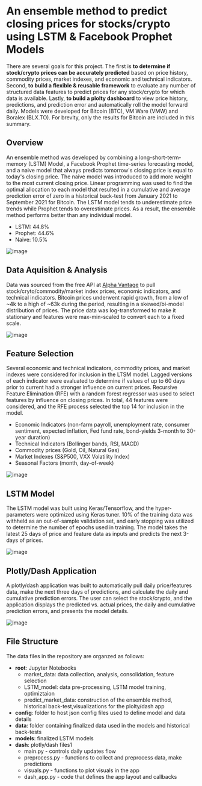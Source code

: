 # An ensemble method to predict closing prices for stocks/crypto using LSTM & Facebook Prophet Models
There are several goals for this project. The first is **to determine if stock/crypto prices can be accurately predicted** based on price history, commodity prices, market indexes, and economic and technical indicators. Second, **to build a flexible & reusable framework** to evaluate any number of structured data features to predict prices for any stock/crypto for which data is available. Lastly, **to build a plolty dashboard** to view price history, predictions, and prediction error and automatically roll the model forward daily.  Models were developed for Bitcoin (BTC), VM Ware (VMW) and Boralex (BLX.TO). For brevity, only the results for Bitcoin are included in this summary.

## Overview
An ensemble method was developed by combining a long-short-term-memory (LSTM) Model, a Facebook Prophet time-series forecasting model, and a naive model that always predicts tomorrow's closing price is equal to today's closing price.  The naive model was introduced to add more weight to the most current closing price. Linear programming was used to find the optimal allocation to each model that resulted in a cumulative and average prediction error of zero in a historical back-test from January 2021 to September 2021 for Bitcoin.  The LSTM model tends to underestimate price trends while Prophet tends to overestimate prices.  As a result, the ensemble method performs better than any individual model.
+ LSTM: 44.8%
+ Prophet: 44.6%
+ Naive: 10.5%

![image](https://user-images.githubusercontent.com/1649676/137178149-bf4fcd22-be3c-40ae-bdaf-0a94be665a84.png)


## Data Aquisition & Analysis
Data was sourced from the free API at [Alpha Vantage](https://www.alphavantage.co/) to pull stock/cryto/commodity/market index prices, economic indicators, and technical indicators.  Bitcoin prices underwent rapid growth, from a low of ~4k to a high of ~63k during the period, resulting in a skewed/bi-model distribution of prices. The price data was log-transformed to make it stationary and features were max-min-scaled to convert each to a fixed scale.


![image](https://user-images.githubusercontent.com/1649676/137164160-713777d0-516d-4432-af37-1f3de06aa9bb.png)


## Feature Selection
Several economic and technical indicators, commodity prices, and market indexes were considered for inclusion in the LTSM model.  Lagged versions of each indicator were evaluated to determine if values of up to 60 days prior to current had a stronger influence on current prices.  Recursive Feature Elimination (RFE) with a random forest regressor was used to select features by influence on closing prices. In total, 44 features were considered, and the RFE process selected the top 14 for inclusion in the model.
+ Economic Indicators (non-farm payroll, unemployment rate, consumer sentiment, expected inflation, Fed fund rate, bond-yields 3-month to 30-year duration)
+ Technical Indicators (Bollinger bands, RSI, MACD)
+ Commodity prices (Gold, Oil, Natural Gas)
+ Market Indexes (S&P500, VXX Volatility Index)
+ Seasonal Factors (month, day-of-week)

![image](https://user-images.githubusercontent.com/1649676/137167664-4a27ea47-e4ba-4d9f-ba0f-c00cd57d81f5.png)


## LSTM Model
The LSTM model was built using Keras/Tensorflow, and the hyper-parameters were optimized using Keras tuner. 10% of the training data was withheld as an out-of-sample validation set, and early stopping was utilized to determine the number of epochs used in training.  The model takes the latest 25 days of price and feature data as inputs and predicts the next 3-days of prices.

![image](https://user-images.githubusercontent.com/1649676/137169731-e4382e9a-1b31-437d-ada5-b44681d12fec.png)


## Plotly/Dash Application
A plotly/dash application was built to automatically pull daily price/features data, make the next three days of predictions, and calculate the daily and cumulative prediction errors.  The user can select the stock/crypto, and the application displays the predicted vs. actual prices, the daily and cumulative prediction errors, and presents the model details.

![image](https://user-images.githubusercontent.com/1649676/137177975-3aedac1b-d2a9-4d31-878c-b7006d58eb71.png)


## File Structure
The data files in the repository are organzed as follows:
+ **root**: Jupyter Notebooks
  + market_data: data collection, analysis, consolidation, feature selection
  + LSTM_model: data pre-processing, LSTM model training, optimiztaion
  + predict_market_data: construction of the ensemble method, historical back-test,visualizations for the plolty/dash app
+ **config**: folder to host json config files used to define model and data details
+ **data**: folder containing finalized data used in the models and historical back-tests
+ **models**: finalized LSTM models
+ **dash**: plotly/dash files1
  + main.py - controls daily updates flow
  + preprocess.py - functions to collect and preprocess data, make predictions
  + visuals.py - functions to plot visuals in the app
  + dash_app.py - code that defines the app layout and callbacks



